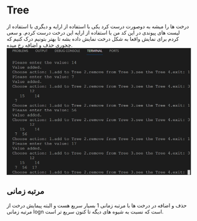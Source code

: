 # Tree
درخت ها را میشه به دوصورت درست کرد یکی با استفاده از ارایه و دیگری با استفاده از لیست های پیوندی در این کد من با استفاده از ارایه این درخت درست کردم. و سعی کردم برای نمایش واقعا به شکل درخت نمایش داده بشه تا بهتر بتونیم درک کنیم که چجوری حذف و اضافه رخ میده.
![output of Tree](/Tree/output.png)

## مرتبه زمانی
حذف و اضافه در درخت ها با مرتبه زمانی 1 بسیار سریع هست و البته پیمایش درخت از مرتبه زمانی  logn است که نسبت به شیوه های دیگه تا کنون سریع تر است.
